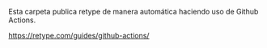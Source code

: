 Esta carpeta publica retype de manera automática haciendo uso de Github Actions.

https://retype.com/guides/github-actions/
